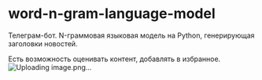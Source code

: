 # word-n-gram-language-model
Телеграм-бот. N-граммовая языковая модель на Python, генерирующая заголовки новостей.

Есть возможность оценивать контент, добавлять в избранное.![Uploading image.png…]()


